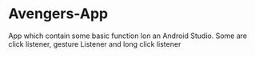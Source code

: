 # Avengers-App
App which contain some basic function lon an Android Studio. Some are click listener, gesture Listener and long click listener
